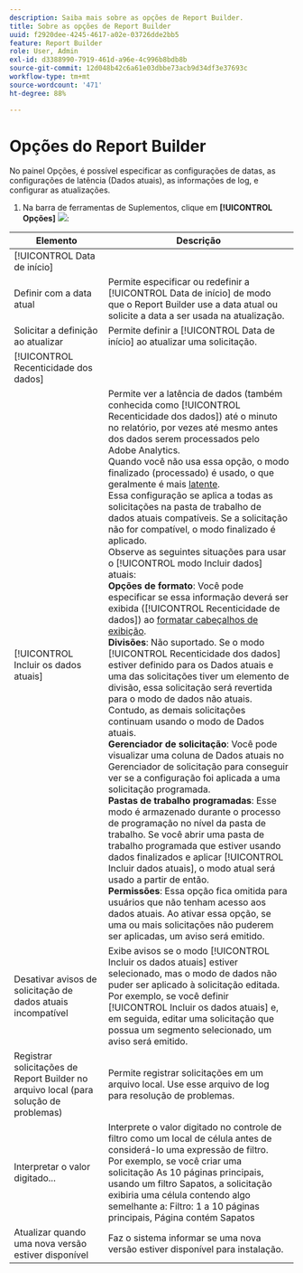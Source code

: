 ```yaml
---
description: Saiba mais sobre as opções de Report Builder.
title: Sobre as opções de Report Builder
uuid: f2920dee-4245-4617-a02e-03726dde2bb5
feature: Report Builder
role: User, Admin
exl-id: d3388990-7919-461d-a96e-4c996b8bdb8b
source-git-commit: 12d048b42c6a61e03dbbe73acb9d34df3e37693c
workflow-type: tm+mt
source-wordcount: '471'
ht-degree: 88%

---
```


# Opções do Report Builder

No painel Opções, é possível especificar as configurações de datas, as configurações de latência (Dados atuais), as informações de log, e configurar as atualizações.

1. Na barra de ferramentas de Suplementos, clique em **[!UICONTROL Opções]** ![](https://spectrum.adobe.com/static/icons/workflow_18/Smock_Settings_18_N.svg):

| Elemento | Descrição |
|--- |--- |
| [!UICONTROL Data de início] |  |
| Definir com a data atual | Permite especificar ou redefinir a [!UICONTROL Data de início] de modo que o Report Builder use a data atual ou solicite a data a ser usada na atualização. |
| Solicitar a definição ao atualizar | Permite definir a [!UICONTROL Data de início] ao atualizar uma solicitação. |
| [!UICONTROL Recenticidade dos dados] |  |
| [!UICONTROL Incluir os dados atuais] | Permite ver a latência de dados (também conhecida como [!UICONTROL Recenticidade dos dados]) até o minuto no relatório, por vezes até mesmo antes dos dados serem processados pelo Adobe Analytics.<br>Quando você não usa essa opção, o modo finalizado (processado) é usado, o que geralmente é mais [latente](https://experienceleague.adobe.com/docs/analytics/analyze/reports-analytics/current-data.html?lang=pt-BR).<br>Essa configuração se aplica a todas as solicitações na pasta de trabalho de dados atuais compatíveis. Se a solicitação não for compatível, o modo finalizado é aplicado.<br>Observe as seguintes situações para usar o [!UICONTROL modo Incluir dados] atuais:<br>**Opções de formato**: Você pode especificar se essa informação deverá ser exibida ([!UICONTROL Recenticidade de dados]) ao [formatar cabeçalhos de exibição](/help/analyze/legacy-report-builder/layout/t-format-display-headers.md).<br>**Divisões**: Não suportado. Se o modo [!UICONTROL Recenticidade dos dados] estiver definido para os Dados atuais e uma das solicitações tiver um elemento de divisão, essa solicitação será revertida para o modo de dados não atuais. Contudo, as demais solicitações continuam usando o modo de Dados atuais.<br>**Gerenciador de solicitação**: Você pode visualizar uma coluna de Dados atuais no Gerenciador de solicitação para conseguir ver se a configuração foi aplicada a uma solicitação programada.<br>**Pastas de trabalho programadas**: Esse modo é armazenado durante o processo de programação no nível da pasta de trabalho. Se você abrir uma pasta de trabalho programada que estiver usando dados finalizados e aplicar [!UICONTROL Incluir dados atuais], o modo atual será usado a partir de então.<br>**Permissões**: Essa opção fica omitida para usuários que não tenham acesso aos dados atuais.  Ao ativar essa opção, se uma ou mais solicitações não puderem ser aplicadas, um aviso será emitido. |
| Desativar avisos de solicitação de dados atuais incompatível | Exibe avisos se o modo [!UICONTROL Incluir os dados atuais] estiver selecionado, mas o modo de dados não puder ser aplicado à solicitação editada.  Por exemplo, se você definir [!UICONTROL Incluir os dados atuais] e, em seguida, editar uma solicitação que possua um segmento selecionado, um aviso será emitido. |
| Registrar solicitações de Report Builder no arquivo local (para solução de problemas) | Permite registrar solicitações em um arquivo local. Use esse arquivo de log para resolução de problemas. |
| Interpretar o valor digitado... | Interprete o valor digitado no controle de filtro como um local de célula antes de considerá-lo uma expressão de filtro.<br>Por exemplo, se você criar uma solicitação As 10 páginas principais, usando um filtro Sapatos, a solicitação exibiria uma célula contendo algo semelhante a:   Filtro: 1 a 10 páginas principais, Página contém Sapatos |
| Atualizar quando uma nova versão estiver disponível | Faz o sistema informar se uma nova versão estiver disponível para instalação. |
